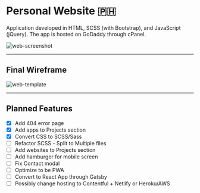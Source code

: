 # Personal Website :philippines:

Application developed in HTML, SCSS (with Bootstrap), and JavaScript (jQuery). The app is hosted on GoDaddy through cPanel.

![web-screenshot](https://user-images.githubusercontent.com/50670255/70693069-ac4ccb80-1c8a-11ea-8446-85a22b9b117b.png)

---

## Final Wireframe

![web-template](https://user-images.githubusercontent.com/50670255/68522638-56e06180-027b-11ea-8ae0-0be5571d314b.jpg)

---

## Planned Features

- [x] Add 404 error page
- [x] Add apps to Projects section
- [x] Convert CSS to SCSS/Sass
- [ ] Refactor SCSS - Split to Multiple files
- [ ] Add websites to Projects section
- [ ] Add hamburger for mobile screen
- [ ] Fix Contact modal
- [ ] Optimize to be PWA
- [ ] Convert to React App through Gatsby
- [ ] Possibly change hosting to Contentful + Netlify or Heroku/AWS
